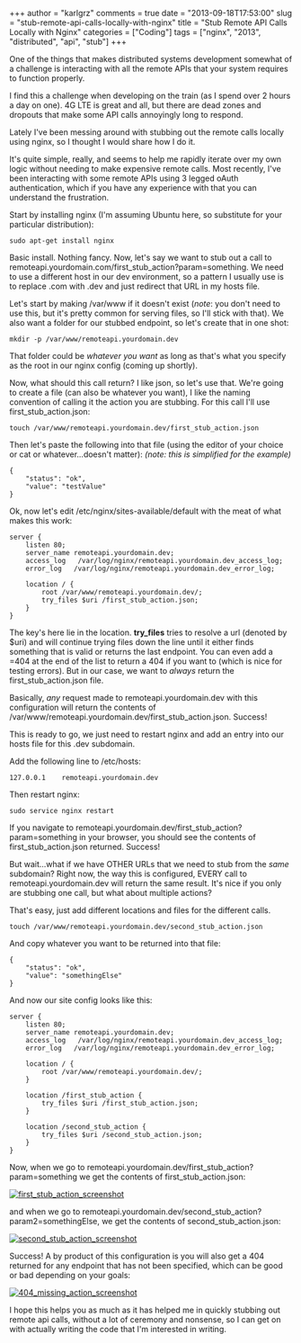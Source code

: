 +++
author = "karlgrz"
comments = true
date = "2013-09-18T17:53:00"
slug = "stub-remote-api-calls-locally-with-nginx"
title = "Stub Remote API Calls Locally with Nginx"
categories = ["Coding"]
tags = ["nginx", "2013", "distributed", "api", "stub"]
+++

One of the things that makes distributed systems development somewhat of a challenge is interacting with all the remote APIs that your system requires to function properly.

I find this a challenge when developing on the train (as I spend over 2 hours a day on one). 4G LTE is great and all, but there are dead zones and dropouts that make some API calls annoyingly long to respond.

Lately I've been messing around with stubbing out the remote calls locally using nginx, so I thought I would share how I do it.

It's quite simple, really, and seems to help me rapidly iterate over my own logic without needing to make expensive remote calls. Most recently, I've been interacting with some remote APIs using 3 legged oAuth authentication, which if you have any experience with that you can understand the frustration.

Start by installing nginx (I'm assuming Ubuntu here, so substitute for your particular distribution):

```
sudo apt-get install nginx
```

Basic install. Nothing fancy. Now, let's say we want to stub out a call to remoteapi.yourdomain.com/first_stub_action?param=something. We need to use a different host in our dev environment, so a pattern I usually use is to replace .com with .dev and just redirect that URL in my hosts file.

Let's start by making /var/www if it doesn't exist (*note*: you don't need to use this, but it's pretty common for serving files, so I'll stick with that). We also want a folder for our stubbed endpoint, so let's create that in one shot:

```
mkdir -p /var/www/remoteapi.yourdomain.dev
```

That folder could be *whatever you want* as long as that's what you specify as the root in our nginx config (coming up shortly).

Now, what should this call return? I like json, so let's use that. We're going to create a file (can also be whatever you want), I like the naming convention of calling it the action you are stubbing. For this call I'll use first_stub_action.json:

```
touch /var/www/remoteapi.yourdomain.dev/first_stub_action.json
```

Then let's paste the following into that file (using the editor of your choice or cat or whatever...doesn't matter):
*(note: this is simplified for the example)*

```
{
    "status": "ok",
    "value": "testValue"
}
```

Ok, now let's edit /etc/nginx/sites-available/default with the meat of what makes this work:

```
server {
    listen 80;
    server_name remoteapi.yourdomain.dev;
    access_log   /var/log/nginx/remoteapi.yourdomain.dev_access_log;
    error_log   /var/log/nginx/remoteapi.yourdomain.dev_error_log;

    location / {
        root /var/www/remoteapi.yourdomain.dev/;
        try_files $uri /first_stub_action.json;
    }
}
```

The key's here lie in the location. **try_files** tries to resolve a url (denoted by $uri) and will continue trying files down the line until it either finds something that is valid or returns the last endpoint. You can even add a =404 at the end of the list to return a 404 if you want to (which is nice for testing errors). But in our case, we want to *always* return the first_stub_action.json file.

Basically, *any* request made to remoteapi.yourdomain.dev with this configuration will return the contents of /var/www/remoteapi.yourdomain.dev/first_stub_action.json. Success!

This is ready to go, we just need to restart nginx and add an entry into our hosts file for this .dev subdomain.

Add the following line to /etc/hosts:

```
127.0.0.1    remoteapi.yourdomain.dev
```

Then restart nginx:

```
sudo service nginx restart
```

If you navigate to remoteapi.yourdomain.dev/first_stub_action?param=something in your browser, you should see the contents of first_stub_action.json returned. Success!

But wait...what if we have OTHER URLs that we need to stub from the *same* subdomain? Right now, the way this is configured, EVERY call to remoteapi.yourdomain.dev will return the same result. It's nice if you only are stubbing one call, but what about multiple actions?

That's easy, just add different locations and files for the different calls.

```
touch /var/www/remoteapi.yourdomain.dev/second_stub_action.json
```

And copy whatever you want to be returned into that file:

```
{
    "status": "ok",
    "value": "somethingElse"
}
```

And now our site config looks like this:

```
server {
    listen 80;
    server_name remoteapi.yourdomain.dev;
    access_log   /var/log/nginx/remoteapi.yourdomain.dev_access_log;
    error_log   /var/log/nginx/remoteapi.yourdomain.dev_error_log;

    location / {
        root /var/www/remoteapi.yourdomain.dev/;
    }

    location /first_stub_action {
        try_files $uri /first_stub_action.json;
    }

    location /second_stub_action {
        try_files $uri /second_stub_action.json;
    }
}
```

Now, when we go to remoteapi.yourdomain.dev/first_stub_action?param=something we get the contents of first_stub_action.json:

[![first_stub_action_screenshot](/images/2013-09-18-stub-remote-api-calls-locally-with-nginx/first_stub_action_screenshot.PNG)](/images/2013-09-18-stub-remote-api-calls-locally-with-nginx/first_stub_action_screenshot.PNG)

and when we go to remoteapi.yourdomain.dev/second_stub_action?param2=somethingElse, we get the contents of second_stub_action.json:

[![second_stub_action_screenshot](/images/2013-09-18-stub-remote-api-calls-locally-with-nginx/second_stub_action_screenshot.PNG)](/images/2013-09-18-stub-remote-api-calls-locally-with-nginx/second_stub_action_screenshot.PNG)

Success! A by product of this configuration is you will also get a 404 returned for any endpoint that has not been specified, which can be good or bad depending on your goals:

[![404_missing_action_screenshot](/images/2013-09-18-stub-remote-api-calls-locally-with-nginx/404_missing_action_screenshot.PNG)](/images/2013-09-18-stub-remote-api-calls-locally-with-nginx/404_missing_action_screenshot.PNG)

I hope this helps you as much as it has helped me in quickly stubbing out remote api calls, without a lot of ceremony and nonsense, so I can get on with actually writing the code that I'm interested in writing.
